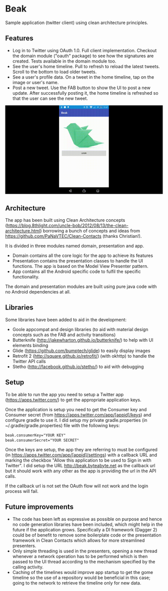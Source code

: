 # Beak
Sample application (twitter client) using clean architecture principles.

## Features
- Log in to Twitter using OAuth 1.0. Full client implementation. Checkout the domain module ("oauth" package) to see how the signatures are created. Tests available in the domain module too.
- See the user's home timeline. Pull to refresh to reload the latest tweets. Scroll to the bottom to load older tweets.
- See a user's profile data. On a tweet in the home timeline, tap on the image or user's name.
- Post a new tweet. Use the FAB button to show the UI to post a new update. After successfully posting it, the home timeline is refreshed so that the user can see the new tweet.

![alt tag](https://raw.githubusercontent.com/amezcua/amezcua.github.io/master/projects/Beak/images/beak.gif)

## Architecture
The app has been built using Clean Architecture concepts (https://blog.8thlight.com/uncle-bob/2012/08/13/the-clean-architecture.html) borrowing a bunch of concepts and ideas from https://github.com/PaNaVTEC/Clean-Contacts (thanks Christian!).

It is divided in three modules named domain, presentation and app.

 - Domain contains all the core logic for the app to achieve its features
 - Presentation contains the presentation classes to handle the UI functions. The app is based on the Model View Presenter pattern.
 - App contains all the Android specific code to fulfil the specific functionality.
 
The domain and presentation modules are built using pure java code with no Android dependencies at all.

## Libraries
Some libraries have been added to aid in the development:
 - Goole appcompat and design libraries (to aid with material design concepts such as the FAB and activity transitions)
 - Butterknife (http://jakewharton.github.io/butterknife/) to help with UI elements binding
 - Glide (https://github.com/bumptech/glide) to easily display images
 - Retrofit 2 (http://square.github.io/retrofit/) (with okhttp) to handle the Twitter API calls
 - Stetho (http://facebook.github.io/stetho/) to aid with debugging

## Setup
To be able to run the app you need to setup a Twitter app (https://apps.twitter.com/) to get the appropriate application keys.

Once the application is setup you need to get the Consumer key and Consumer secret (from https://apps.twitter.com/app/[appid]/keys) and configure gradle to use it. I did setup my private gradle.properties (in ~/.gradle/gradle.properties) file with the following keys:

```
beak.consumerKey="YOUR KEY"
beak.consumerSecret="YOUR SECRET"
```

Once the keys are setup, the app they are referring to must be configured (in https://apps.twitter.com/app/[appid]/settings) with a callback URL and marking the checkbox "Allow this application to be used to Sign in with Twitter". I did setup the URL http://beak.byteabyte.net as the callback url but it should work with any other as the app is providing the url in the API calls.

If the callback url is not set the OAuth flow will not work and the login process will fail.

## Future improvements
- The code has been left as expressive as possible on purpose and hence no code generation libraries have been included, which might help in the future if the application grows. Specifically a DI framework (Dagger 2) could be of benefit to remove some boilerplate code or the presentation framework in Clean Contacts which allows for more streamlined presenters.
- Only simple threading is used in the presenters, opening a new thread whenever a network operation has to be performed which is then passed to the UI thread according to the mechanism specified by the calling activity.
- Caching of the timelines would improve app startup to get the gome timeline so the use of a repository would be beneficial in this case; going to the network to retrieve the timeline only for new data.




